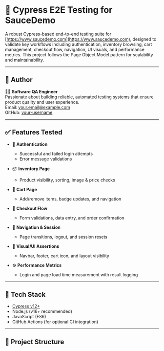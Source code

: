 # 🧪 Cypress E2E Testing for SauceDemo

A robust Cypress-based end-to-end testing suite for [https://www.saucedemo.com](https://www.saucedemo.com), designed to validate key workflows including authentication, inventory browsing, cart management, checkout flow, navigation, UI visuals, and performance metrics. This project follows the Page Object Model pattern for scalability and maintainability.

---

## 👤 Author

**👨‍💻 Software QA Engineer**  
Passionate about building reliable, automated testing systems that ensure product quality and user experience.  
Email: your.email@example.com  
GitHub: [your-username](https://github.com/your-username)

---

## ✅ Features Tested

- 🔐 **Authentication**
  - Successful and failed login attempts
  - Error message validations

- 📦 **Inventory Page**
  - Product visibility, sorting, image & price checks

- 🛒 **Cart Page**
  - Add/remove items, badge updates, and navigation

- 🚚 **Checkout Flow**
  - Form validations, data entry, and order confirmation

- 🔄 **Navigation & Session**
  - Page transitions, logout, and session resets

- 👀 **Visual/UI Assertions**
  - Navbar, footer, cart icon, and layout visibility

- ⚙️ **Performance Metrics**
  - Login and page load time measurement with result logging

---

## 🧰 Tech Stack

- [Cypress v12+](https://docs.cypress.io/)
- Node.js (v16+ recommended)
- JavaScript (ES6)
- GitHub Actions (for optional CI integration)

---

## 📁 Project Structure


